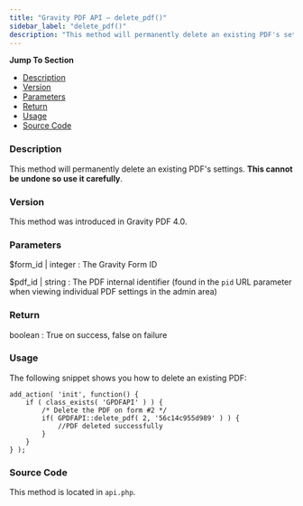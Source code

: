 ```yaml
---
title: "Gravity PDF API – delete_pdf()"
sidebar_label: "delete_pdf()"
description: "This method will permanently delete an existing PDF's settings. This cannot be undone so use it carefully."
---
```


**Jump To Section**

* [Description](#description)
* [Version](#version)
* [Parameters](#parameters)
* [Return](#return)
* [Usage](#usage)
* [Source Code](#source-code)

### Description 

This method will permanently delete an existing PDF's settings. **This cannot be undone so use it carefully**.

### Version 

This method was introduced in Gravity PDF 4.0.

### Parameters 

$form_id | integer
:    The Gravity Form ID 

$pdf_id | string
:    The PDF internal identifier (found in the `pid` URL parameter when viewing individual PDF settings in the admin area)

### Return 

boolean
:    True on success, false on failure

### Usage 

The following snippet shows you how to delete an existing PDF:

```
add_action( 'init', function() {
	if ( class_exists( 'GPDFAPI' ) ) {
		/* Delete the PDF on form #2 */
		if( GPDFAPI::delete_pdf( 2, '56c14c955d989' ) ) {
			//PDF deleted successfully
		}
	}
} );

```

### Source Code 

This method is located in `api.php`.